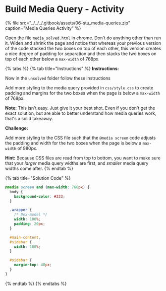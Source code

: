# Build Media Query - Activity

{% file src="../../../.gitbook/assets/06-stu\_media-queries.zip" caption="Media Queries Activity" %}

Open the file `media_solved.html` in chrome. Don't do anything other than run it. Widen and shrink the page and notice that whereas your previous version of the code stacked the two boxes on top of each other, this version creates a nice degree of padding for separation and then stacks the two boxes on top of each other below a `max-width` of 768px. 

{% tabs %}
{% tab title="Instructions" %}
**Instructions:**

Now in the `unsolved` folder follow these instructions

Add more styling to the media query provided in `css/style.css` to create padding and margins for the two boxes when the page is below a `max-width` of 768px.

**Note:** This isn't easy. Just give it your best shot. Even if you don't get the exact solution, but are able to better understand how media queries work, that's a solid takeaway.

**Challenge:**

Add more styling to the CSS file such that the `@media screen` code adjusts the padding and width for the two boxes when the page is below a `max-width` of 980px.

**Hint:** Because CSS files are read from top to bottom, you want to make sure that your _larger_ media query widths are first, and _smaller_ media query widths come after.
{% endtab %}

{% tab title="Solution Code" %}
```css
@media screen and (max-width: 768px) {
  body {
    background-color: #333;
  }

  .wrapper {
    /* Box-model */
    width: 100%;
    padding: 20px;
  }

  #main-content,
  #sidebar {
    width: 100%;
  }

  #sidebar {
    margin-top: 40px;
  }
}
```
{% endtab %}
{% endtabs %}

